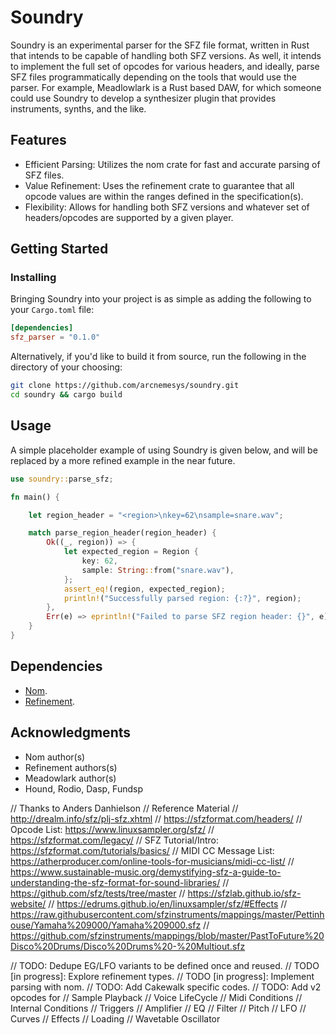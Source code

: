 # Soundry

Soundry is an experimental parser for the SFZ file format, written in Rust that intends to be capable of handling both SFZ versions. As well, it intends to implement the full set of opcodes for various headers, and ideally, parse SFZ files programmatically depending on the tools that would use the parser. For example, Meadlowlark is a Rust based DAW, for which someone could use Soundry to develop a synthesizer plugin that provides instruments, synths, and the like.

## Features

- Efficient Parsing: Utilizes the nom crate for fast and accurate parsing of SFZ files.
- Value Refinement: Uses the refinement crate to guarantee that all opcode values are within the ranges defined in the specification(s).
- Flexibility: Allows for handling both SFZ versions and whatever set of headers/opcodes are supported by a given player.

## Getting Started

### Installing

Bringing Soundry into your project is as simple as adding the following to your `Cargo.toml` file:

```toml
[dependencies]
sfz_parser = "0.1.0"
```

Alternatively, if you'd like to build it from source, run the following in the directory of your choosing:

```bash
git clone https://github.com/arcnemesys/soundry.git
cd soundry && cargo build

```


## Usage

A simple placeholder example of using Soundry is given below, and will be replaced by a more refined example in the near future.

```rust
use soundry::parse_sfz;

fn main() {

    let region_header = "<region>\nkey=62\nsample=snare.wav";

    match parse_region_header(region_header) {
        Ok((_, region)) => {
            let expected_region = Region {
                key: 62,
                sample: String::from("snare.wav"),
            };
            assert_eq!(region, expected_region);
            println!("Successfully parsed region: {:?}", region);
        },
        Err(e) => eprintln!("Failed to parse SFZ region header: {}", e),
    }
}


```

## Dependencies

  - [Nom](https://github.com/rust-bakery/nom).
  - [Refinement](https://docs.rs/refinement/latest/refinement/).


## Acknowledgments

  - Nom author(s)
  - Refinement authors(s)
  - Meadowlark author(s)
  - Hound, Rodio, Dasp, Fundsp


// Thanks to Anders Danhielson
// Reference Material
// http://drealm.info/sfz/plj-sfz.xhtml
// https://sfzformat.com/headers/
// Opcode List: https://www.linuxsampler.org/sfz/
// https://sfzformat.com/legacy/
// SFZ Tutorial/Intro: https://sfzformat.com/tutorials/basics/
// MIDI CC Message List: https://atherproducer.com/online-tools-for-musicians/midi-cc-list/
// https://www.sustainable-music.org/demystifying-sfz-a-guide-to-understanding-the-sfz-format-for-sound-libraries/
// https://github.com/sfz/tests/tree/master
// https://sfzlab.github.io/sfz-website/
// https://edrums.github.io/en/linuxsampler/sfz/#Effects
// https://raw.githubusercontent.com/sfzinstruments/mappings/master/Pettinhouse/Yamaha%209000/Yamaha%209000.sfz
// https://github.com/sfzinstruments/mappings/blob/master/PastToFuture%20Disco%20Drums/Disco%20Drums%20-%20Multiout.sfz

// TODO: Dedupe EG/LFO variants to be defined once and reused.
// TODO [in progress]: Explore refinement types.
// TODO [in progress]: Implement parsing with nom.
// TODO: Add Cakewalk specific codes.
// TODO: Add v2 opcodes for
// Sample Playback
// Voice LifeCycle
// Midi Conditions
// Internal Conditions
// Triggers
// Amplifier
// EQ
// Filter
// Pitch
// LFO
// Curves
// Effects
// Loading
// Wavetable Oscillator

